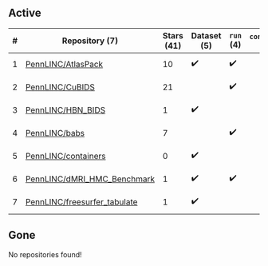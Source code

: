 ## Active
| # | Repository (7) | Stars (41) | Dataset (5) | `run` (4) | `containers-run` | Last Modified |
| --- | --- | --- | --- | --- | --- | --- |
| 1 | [PennLINC/AtlasPack](https://github.com/PennLINC/AtlasPack) | 10 | :heavy_check_mark: | :heavy_check_mark: |  | 2024-08-28 14:37:49+00:00 |
| 2 | [PennLINC/CuBIDS](https://github.com/PennLINC/CuBIDS) | 21 |  | :heavy_check_mark: |  | 2024-12-12 21:43:52+00:00 |
| 3 | [PennLINC/HBN_BIDS](https://github.com/PennLINC/HBN_BIDS) | 1 | :heavy_check_mark: |  |  | 2021-08-24 21:06:26+00:00 |
| 4 | [PennLINC/babs](https://github.com/PennLINC/babs) | 7 |  | :heavy_check_mark: |  | 2024-12-05 14:03:01+00:00 |
| 5 | [PennLINC/containers](https://github.com/PennLINC/containers) | 0 | :heavy_check_mark: |  |  | 2021-08-12 14:54:21+00:00 |
| 6 | [PennLINC/dMRI_HMC_Benchmark](https://github.com/PennLINC/dMRI_HMC_Benchmark) | 1 | :heavy_check_mark: | :heavy_check_mark: |  | 2022-04-28 15:40:36+00:00 |
| 7 | [PennLINC/freesurfer_tabulate](https://github.com/PennLINC/freesurfer_tabulate) | 1 | :heavy_check_mark: |  |  | 2024-01-18 21:31:12+00:00 |

## Gone
No repositories found!
